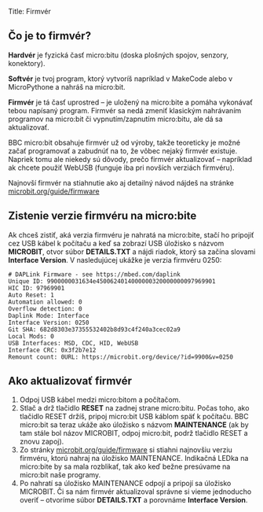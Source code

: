 Title:	Firmvér

## Čo je to firmvér?

**Hardvér** je fyzická časť micro:bitu (doska plošných spojov, senzory, konektory).

**Softvér** je tvoj program, ktorý vytvoríš napríklad v MakeCode alebo v MicroPythone a nahráš na micro:bit.

**Firmvér** je tá časť uprostred – je uložený na micro:bite a pomáha vykonávať tebou napísaný program. Firmvér sa nedá zmeniť klasickým nahrávaním programov na micro:bit či vypnutím/zapnutím micro:bitu, ale dá sa aktualizovať.

BBC micro:bit obsahuje firmvér už od výroby, takže teoreticky je možné začať programovať a zabudnúť na to, že vôbec
nejaký firmvér existuje. Napriek tomu ale niekedy sú dôvody, prečo firmvér aktualizovať – napríklad ak chcete
použiť WebUSB (funguje iba pri novších verziách firmvéru).

Najnovší firmvér na stiahnutie ako aj detailný návod nájdeš na stránke
[microbit.org/guide/firmware](https://microbit.org/guide/firmware)

## Zistenie verzie firmvéru na micro:bite

Ak chceš zistiť, aká verzia firmvéru je nahratá na micro:bite, stačí ho pripojiť cez USB kábel k počítaču
a keď sa zobrazí USB úložisko s názvom **MICROBIT**, otvor súbor **DETAILS.TXT** a nájdi riadok, ktorý
sa začína slovami **Interface Version**. V nasledujúcej ukážke je verzia firmvéru 0250:

```
# DAPLink Firmware - see https://mbed.com/daplink
Unique ID: 9900000031634e4500624014000000320000000097969901
HIC ID: 97969901
Auto Reset: 1
Automation allowed: 0
Overflow detection: 0
Daplink Mode: Interface
Interface Version: 0250
Git SHA: 682d8303e37355532402b8d93c4f240a3cec02a9
Local Mods: 0
USB Interfaces: MSD, CDC, HID, WebUSB
Interface CRC: 0x3f2b7e12
Remount count: 0URL: https://microbit.org/device/?id=9900&v=0250
```

## Ako aktualizovať firmvér

1. Odpoj USB kábel medzi micro:bitom a počítačom.
2. Stlač a drž tlačidlo **RESET** na zadnej strane micro:bitu. Počas toho, ako tlačidlo RESET držíš, pripoj micro:bit
USB káblom späť k počítaču. BBC micro:bit sa teraz ukáže ako úložisko s názvom **MAINTENANCE** (ak by tam stále bol
názov MICROBIT, odpoj micro:bit, podrž tlačidlo RESET a znovu zapoj).
3. Zo stránky [microbit.org/guide/firmware](https://microbit.org/guide/firmware) si stiahni najnovšiu verziu
firmvéru, ktorú nahraj na úložisko MAINTENANCE. Indikačná LEDka na micro:bite by sa mala rozblikať, tak ako keď
bežne presúvame na micro:bit naše programy.
4. Po nahratí sa úložisko MAINTENANCE odpojí a pripojí sa úložisko MICROBIT. Či sa nám firmvér aktualizoval správne
si vieme jednoducho overiť – otvoríme súbor **DETAILS.TXT** a porovnáme **Interface Version**.